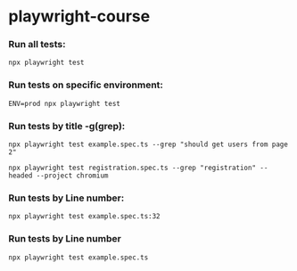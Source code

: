 # playwright-course
### Run all tests:

```
npx playwright test
```

### Run tests on specific environment:

```
ENV=prod npx playwright test
```

### Run tests by title -g(grep):

```
npx playwright test example.spec.ts --grep "should get users from page 2"
```

```
npx playwright test registration.spec.ts --grep "registration" --headed --project chromium
```

### Run tests by Line number:

```
npx playwright test example.spec.ts:32
```


### Run tests by Line number

```
npx playwright test example.spec.ts
```